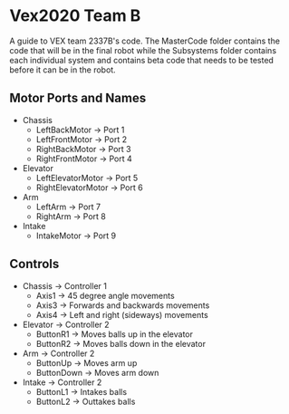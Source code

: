 # Vex2020 Team B
A guide to VEX team 2337B's code. The MasterCode folder contains the code that will be in the final robot while the Subsystems folder contains each individual system and contains beta code that needs to be tested before it can be in the robot.
## Motor Ports and Names
- Chassis
    - LeftBackMotor -> Port 1
    - LeftFrontMotor -> Port 2
    - RightBackMotor -> Port 3
    - RightFrontMotor -> Port 4
- Elevator
    - LeftElevatorMotor -> Port 5
    - RightElevatorMotor -> Port 6
- Arm
    - LeftArm -> Port 7
    - RightArm -> Port 8
- Intake
    - IntakeMotor -> Port 9
## Controls
- Chassis -> Controller 1
    - Axis1 -> 45 degree angle movements
    - Axis3 -> Forwards and backwards movements
    - Axis4 -> Left and right (sideways) movements
- Elevator -> Controller 2
    - ButtonR1 -> Moves balls up in the elevator
    - ButtonR2 -> Moves balls down in the elevator
- Arm -> Controller 2
    - ButtonUp -> Moves arm up
    - ButtonDown -> Moves arm down
- Intake -> Controller 2
    - ButtonL1 -> Intakes balls
    - ButtonL2 -> Outtakes balls
